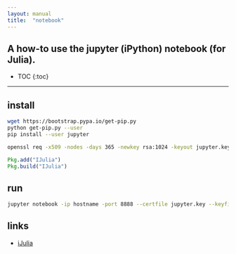 ```yaml
---
layout: manual
title:  "notebook"
---
```


A how-to use the jupyter (iPython) notebook (for Julia).
---

* TOC
{:toc}

---

## install

```bash
wget https://bootstrap.pypa.io/get-pip.py
python get-pip.py --user
pip install --user jupyter
```

```bash
openssl req -x509 -nodes -days 365 -newkey rsa:1024 -keyout jupyter.key -out jupyter.pem
```

```julia
Pkg.add("IJulia")
Pkg.build("IJulia")
```

## run

```bash
jupyter notebook -ip hostname -port 8888 --certfile jupyter.key --keyfile jupyter.key
```

## links

* [iJulia](https://github.com/JuliaLang/IJulia.jl)
